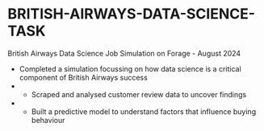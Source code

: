# BRITISH-AIRWAYS-DATA-SCIENCE-TASK
British Airways Data Science Job Simulation on Forage - August 2024   
* Completed a simulation focussing on how data science is a critical component of British Airways success
* * Scraped and analysed customer review data to uncover findings
* * Built a predictive model to understand factors that influence buying   behaviour
